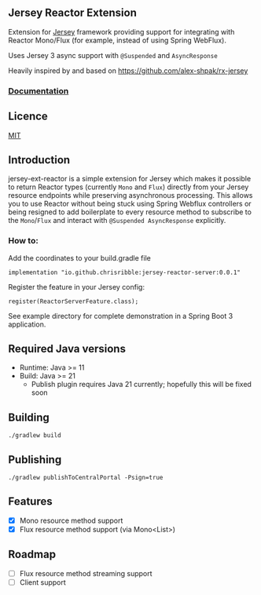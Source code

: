 ## Jersey Reactor Extension

Extension for [Jersey](https://eclipse-ee4j.github.io/jersey/) framework providing support for integrating with Reactor Mono/Flux (for example, instead of using Spring WebFlux).

Uses Jersey 3 async support with `@Suspended` and `AsyncResponse`

Heavily inspired by and based on https://github.com/alex-shpak/rx-jersey

### [Documentation](https://github.com/chrisribble/jersey-ext-reactor)

## Licence
[MIT](LICENSE)

## Introduction
jersey-ext-reactor is a simple extension for Jersey which makes it possible to return Reactor types (currently `Mono` and `Flux`) directly from your Jersey resource endpoints while preserving asynchronous processing. This allows you to use Reactor without being stuck using Spring Webflux controllers or being resigned to add boilerplate to every resource method to subscribe to the `Mono`/`Flux` and interact with `@Suspended AsyncResponse` explicitly.

### How to:
Add the coordinates to your build.gradle file
```
implementation "io.github.chrisribble:jersey-reactor-server:0.0.1"
```
Register the feature in your Jersey config:
```
register(ReactorServerFeature.class);
```
See example directory for complete demonstration in a Spring Boot 3 application.


## Required Java versions
* Runtime: Java >= 11
* Build: Java >= 21
  * Publish plugin requires Java 21 currently; hopefully this will be fixed soon

## Building
```
./gradlew build
```

## Publishing
```
./gradlew publishToCentralPortal -Psign=true
```

## Features
- [x] Mono<T> resource method support
- [x] Flux<T> resource method support (via Mono<List<T>>)

## Roadmap
- [ ] Flux resource method streaming support
- [ ] Client support
